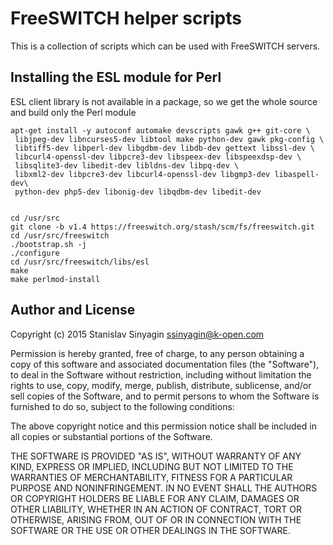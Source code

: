FreeSWITCH helper scripts
=========================

This is a collection of scripts which can be used with FreeSWITCH servers.


Installing the ESL module for Perl
----------------------------------

ESL client library is not available in a package, so we get the whole
source and build only the Perl module

```
apt-get install -y autoconf automake devscripts gawk g++ git-core \
 libjpeg-dev libncurses5-dev libtool make python-dev gawk pkg-config \
 libtiff5-dev libperl-dev libgdbm-dev libdb-dev gettext libssl-dev \
 libcurl4-openssl-dev libpcre3-dev libspeex-dev libspeexdsp-dev \
 libsqlite3-dev libedit-dev libldns-dev libpq-dev \
 libxml2-dev libpcre3-dev libcurl4-openssl-dev libgmp3-dev libaspell-dev\
 python-dev php5-dev libonig-dev libqdbm-dev libedit-dev


cd /usr/src
git clone -b v1.4 https://freeswitch.org/stash/scm/fs/freeswitch.git
cd /usr/src/freeswitch
./bootstrap.sh -j
./configure 
cd /usr/src/freeswitch/libs/esl
make
make perlmod-install
```



Author and License
------------------
Copyright (c) 2015 Stanislav Sinyagin <ssinyagin@k-open.com>

Permission is hereby granted, free of charge, to any person obtaining a copy
of this software and associated documentation files (the "Software"), to deal
in the Software without restriction, including without limitation the rights
to use, copy, modify, merge, publish, distribute, sublicense, and/or sell
copies of the Software, and to permit persons to whom the Software is
furnished to do so, subject to the following conditions:

The above copyright notice and this permission notice shall be included in
all copies or substantial portions of the Software.

THE SOFTWARE IS PROVIDED "AS IS", WITHOUT WARRANTY OF ANY KIND, EXPRESS OR
IMPLIED, INCLUDING BUT NOT LIMITED TO THE WARRANTIES OF MERCHANTABILITY,
FITNESS FOR A PARTICULAR PURPOSE AND NONINFRINGEMENT. IN NO EVENT SHALL THE
AUTHORS OR COPYRIGHT HOLDERS BE LIABLE FOR ANY CLAIM, DAMAGES OR OTHER
LIABILITY, WHETHER IN AN ACTION OF CONTRACT, TORT OR OTHERWISE, ARISING FROM,
OUT OF OR IN CONNECTION WITH THE SOFTWARE OR THE USE OR OTHER DEALINGS IN
THE SOFTWARE.